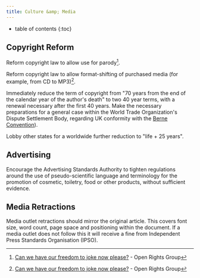 ```yaml
---
title: Culture &amp; Media
---
```

* table of contents 
{:toc}

## Copyright Reform

Reform copyright law to allow use for parody[^org-copyright].

Reform copyright law to allow format-shifting of purchased media (for example, from CD to MP3)[^org-copyright].

[^org-copyright]: [Can we have our freedom to joke now please?](https://www.openrightsgroup.org/campaigns/modernise-copyright) - Open Rights Group

Immediately reduce the term of copyright from "70 years from the end of the calendar year of the author's death" to two 40 year terms, with a renewal necessary after the first 40 years. Make the necessary preparations for a general case within the World Trade Organization's Dispute Settlement Body, regarding UK conformity with the [Berne Convention](http://en.wikipedia.org/wiki/Berne_Convention_for_the_Protection_of_Literary_and_Artistic_Works)).

Lobby other states for a worldwide further reduction to "life + 25 years".

## Advertising

Encourage the Advertising Standards Authority to tighten regulations around the use of pseudo-scientific language and terminology for the promotion of cosmetic, toiletry, food or other products, without sufficient evidence.

## Media Retractions

Media outlet retractions should mirror the original article. This covers font size, word count, page space and positioning within the document. If a media outlet does not follow this it will receive a fine from Independent Press Standards Organisation (IPSO).
